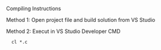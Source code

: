 Compiling Instructions 

Method 1:
Open project file and build solution from VS Studio

Method 2: 
Execut in VS Studio Developer CMD 
      
      cl *.c 

